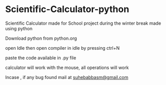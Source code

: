 # Scientific-Calculator-python
Scientific Calculator made for School project during the winter break made using python

Download python from python.org

open Idle then open compiler in idle by pressing ctrl+N

paste the code available in .py file

calculator will work with the mouse, all operations will work

Incase , if any bug found mail at suhebabbasm@gmail.com
